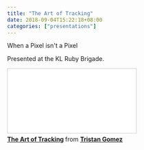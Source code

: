 ```yaml
---
title: "The Art of Tracking"
date: 2018-09-04T15:22:18+08:00
categories: ["presentations"]
---
```

When a Pixel isn't a Pixel

Presented at the KL Ruby Brigade.

<!--more-->

<div class="iframe-container-5by4">

<iframe class="responsive" src="//www.slideshare.net/slideshow/embed_code/key/m6diz1SGhdJyTA" frameborder="0" marginwidth="0" marginheight="0" scrolling="no" style="border:1px solid #CCC; border-width:1px; margin-bottom:5px; max-width: 100%;" allowfullscreen> </iframe> <div style="margin-bottom:5px"> <strong> <a href="//www.slideshare.net/parasquid/the-art-of-tracking" title="The Art of Tracking" target="_blank">The Art of Tracking</a> </strong> from <strong><a href="https://www.slideshare.net/parasquid" target="_blank">Tristan Gomez</a></strong> </div>

</div>
